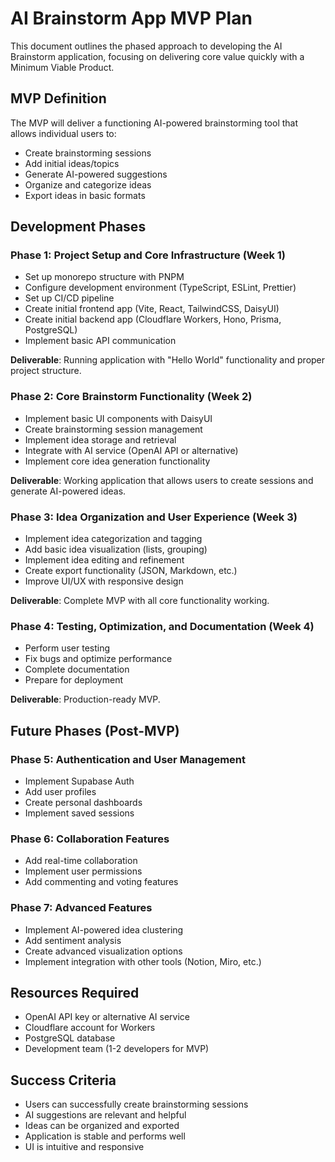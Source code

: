 # AI Brainstorm App MVP Plan

This document outlines the phased approach to developing the AI Brainstorm application, focusing on delivering core value quickly with a Minimum Viable Product.

## MVP Definition

The MVP will deliver a functioning AI-powered brainstorming tool that allows individual users to:
- Create brainstorming sessions
- Add initial ideas/topics
- Generate AI-powered suggestions
- Organize and categorize ideas
- Export ideas in basic formats

## Development Phases

### Phase 1: Project Setup and Core Infrastructure (Week 1)

- Set up monorepo structure with PNPM
- Configure development environment (TypeScript, ESLint, Prettier)
- Set up CI/CD pipeline
- Create initial frontend app (Vite, React, TailwindCSS, DaisyUI)
- Create initial backend app (Cloudflare Workers, Hono, Prisma, PostgreSQL)
- Implement basic API communication

**Deliverable**: Running application with "Hello World" functionality and proper project structure.

### Phase 2: Core Brainstorm Functionality (Week 2)

- Implement basic UI components with DaisyUI
- Create brainstorming session management
- Implement idea storage and retrieval
- Integrate with AI service (OpenAI API or alternative)
- Implement core idea generation functionality

**Deliverable**: Working application that allows users to create sessions and generate AI-powered ideas.

### Phase 3: Idea Organization and User Experience (Week 3)

- Implement idea categorization and tagging
- Add basic idea visualization (lists, grouping)
- Implement idea editing and refinement
- Create export functionality (JSON, Markdown, etc.)
- Improve UI/UX with responsive design

**Deliverable**: Complete MVP with all core functionality working.

### Phase 4: Testing, Optimization, and Documentation (Week 4)

- Perform user testing
- Fix bugs and optimize performance
- Complete documentation
- Prepare for deployment

**Deliverable**: Production-ready MVP.

## Future Phases (Post-MVP)

### Phase 5: Authentication and User Management

- Implement Supabase Auth
- Add user profiles
- Create personal dashboards
- Implement saved sessions

### Phase 6: Collaboration Features

- Add real-time collaboration
- Implement user permissions
- Add commenting and voting features

### Phase 7: Advanced Features

- Implement AI-powered idea clustering
- Add sentiment analysis
- Create advanced visualization options
- Implement integration with other tools (Notion, Miro, etc.)

## Resources Required

- OpenAI API key or alternative AI service
- Cloudflare account for Workers
- PostgreSQL database
- Development team (1-2 developers for MVP)

## Success Criteria

- Users can successfully create brainstorming sessions
- AI suggestions are relevant and helpful
- Ideas can be organized and exported
- Application is stable and performs well
- UI is intuitive and responsive 
